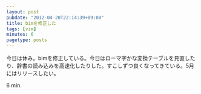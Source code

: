 ```yaml
---
layout: post
pubdate: "2012-04-20T22:14:39+09:00"
title: bimを修正した
tags: [vim]
minutes: 6
pagetype: posts
---
```

今日は休み。bimを修正している。今日はローマ字かな変換テーブルを見直したり、辞書の読み込みを高速化したりした。すこしずつ良くなってきている。5月にはリリースしたい。

6 min.
